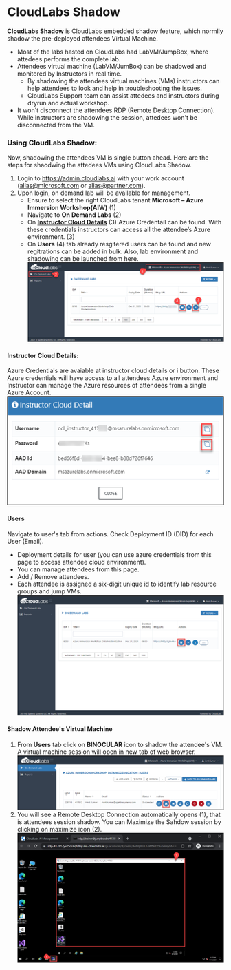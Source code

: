 # CloudLabs Shadow

**CloudLabs Shadow** is CloudLabs embedded shadow feature, which normlly shadow the pre-deployed attendees Virtual Machine.
  - Most of the labs hasted on CloudLabs had LabVM/JumpBox, where attedees performs the complete lab.
  - Attendees virtual machine (LabVM/JumBox) can be shadowed and monitored by Instructors in real time.
    * By shadowing the attendees virtual machines (VMs) instructors can help attendees to look and help in troubleshooting the issues. 
    * CloudLabs Support team can assist attedees and instructors during dryrun and actual workshop.
  - It won't disconnect the attendees RDP (Remote Desktop Connection). While instructors are shadowing the session, attedees won't be disconnected from the VM.

### Using CloudLabs Shadow:
Now, shadowing the attendees VM is single button ahead. Here are the steps for shaodwing the attedees VMs using CloudLabs Shadow.
1. Login to https://admin.cloudlabs.ai with your work account (alias@microsoft.com or alias@partner.com).
1. Upon login, on demand lab will be available for management.
   - Ensure to select the right CloudLabs tenant **Microsoft – Azure Immersion Workshop(AIW)** (1)
   - Navigate to **On Demand Labs** (2)
   - On **[Instructor Cloud Details]()** (3) Azure Credentail can be found. With these credentials instructors can access all the attendee’s Azure environment. (3)
   - On **Users** (4) tab already resgitered users can be found and new regitrations can be added in bulk. Also, lab environment and shadowing can be launched from here.
   ![](.././media/cs-001.png)
   
#### Instructor Cloud Details: 
Azure Credentials are avaiable at instructor cloud details or i button. These Azure credentials will have access to all attendees Azure environment and Instructor can manage the Azure resources of attendees from a single Azure Account.
  ![](.././media/cs-002.png)
  
#### Users
Navigate to user's tab from actions. Check Deployment ID (DID) for each User (Email).
  - Deployment details for user (you can use azure credentials from this page to access attendee cloud environment).
  - You can manage attendees from this page.
  - Add / Remove attendees.
  - Each attendee is assigned a six-digit unique id to identify lab resource groups and jump VMs.
  ![](.././media/cs-003.png)

#### Shadow Attendee's Virtual Machine
1. From **Users** tab click on **BINOCULAR** icon to shadow the attendee's VM. A virtual machine session will open in new tab of web browser.
   ![](.././media/cs-004.png)
1. You will see a Remote Desktop Connection automatically opens (1), that is attendees session shadow. You can Maximize the Sahdow session by clicking on maximize icon (2).
   ![](.././media/cs-005.png)
  

  
  

 


